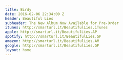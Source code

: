 ```yaml
---
title: Birdy
date: 2016-02-06 22:34:00 Z
header: Beautiful Lies
subheader: The New Album Now Available for Pre-Order
itunes: http://smarturl.it/BeautifulLies.iTunes
apple: http://smarturl.it/BeautifulLies.AP
spotify: http://smarturl.it/BeautifulLies.SP
amazon: http://smarturl.it/BeautifulLies.AM
google: http://smarturl.it/BeautifulLies.GP
layout: home
---
```

